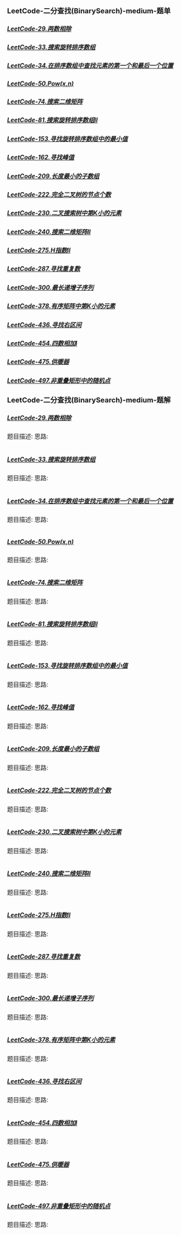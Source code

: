 ### <a id="_link_click_group">LeetCode-二分查找(BinarySearch)-medium-题单</a>
##### [LeetCode-29.两数相除](#_id29)
##### [LeetCode-33.搜索旋转排序数组](#_id33)
##### [LeetCode-34.在排序数组中查找元素的第一个和最后一个位置](#_id34)
##### [LeetCode-50.Pow(x,n)](#_id50)
##### [LeetCode-74.搜索二维矩阵](#_id74)
##### [LeetCode-81.搜索旋转排序数组II](#_id81)
##### [LeetCode-153.寻找旋转排序数组中的最小值](#_id153)
##### [LeetCode-162.寻找峰值](#_id162)
##### [LeetCode-209.长度最小的子数组](#_id209)
##### [LeetCode-222.完全二叉树的节点个数](#_id222)
##### [LeetCode-230.二叉搜索树中第K小的元素](#_id230)
##### [LeetCode-240.搜索二维矩阵II](#_id240)
##### [LeetCode-275.H指数II](#_id275)
##### [LeetCode-287.寻找重复数](#_id287)
##### [LeetCode-300.最长递增子序列](#_id300)
##### [LeetCode-378.有序矩阵中第K小的元素](#_id378)
##### [LeetCode-436.寻找右区间](#_id436)
##### [LeetCode-454.四数相加I](#_id454)
##### [LeetCode-475.供暖器](#_id475)
##### [LeetCode-497.非重叠矩形中的随机点](#_id497)

### LeetCode-二分查找(BinarySearch)-medium-题解
##### <a id="_id29">[LeetCode-29.两数相除](#_link_click_group)</a>
题目描述:
思路:
```

```
##### <a id="_id33">[LeetCode-33.搜索旋转排序数组](#_link_click_group)</a>
题目描述:
思路:
```

```
##### <a id="_id34">[LeetCode-34.在排序数组中查找元素的第一个和最后一个位置](#_link_click_group)</a>
题目描述:
思路:
```

```
##### <a id="_id50">[LeetCode-50.Pow(x,n)](#_link_click_group)</a>
题目描述:
思路:
```

```
##### <a id="_id74">[LeetCode-74.搜索二维矩阵](#_link_click_group)</a>
题目描述:
思路:
```

```
##### <a id="_id81">[LeetCode-81.搜索旋转排序数组II](#_link_click_group)</a>
题目描述:
思路:
```

```
##### <a id="_id153">[LeetCode-153.寻找旋转排序数组中的最小值](#_link_click_group)</a>
题目描述:
思路:
```

```
##### <a id="_id162">[LeetCode-162.寻找峰值](#_link_click_group)</a>
题目描述:
思路:
```

```
##### <a id="_id209">[LeetCode-209.长度最小的子数组](#_link_click_group)</a>
题目描述:
思路:
```

```
##### <a id="_id222">[LeetCode-222.完全二叉树的节点个数](#_link_click_group)</a>
题目描述:
思路:
```

```
##### <a id="_id230">[LeetCode-230.二叉搜索树中第K小的元素](#_link_click_group)</a>
题目描述:
思路:
```

```
##### <a id="_id240">[LeetCode-240.搜索二维矩阵II](#_link_click_group)</a>
题目描述:
思路:
```

```
##### <a id="_id275">[LeetCode-275.H指数II](#_link_click_group)</a>
题目描述:
思路:
```

```
##### <a id="_id287">[LeetCode-287.寻找重复数](#_link_click_group)</a>
题目描述:
思路:
```

```
##### <a id="_id300">[LeetCode-300.最长递增子序列](#_link_click_group)</a>
题目描述:
思路:
```

```
##### <a id="_id378">[LeetCode-378.有序矩阵中第K小的元素](#_link_click_group)</a>
题目描述:
思路:
```

```
##### <a id="_id436">[LeetCode-436.寻找右区间](#_link_click_group)</a>
题目描述:
思路:
```

```
##### <a id="_id454">[LeetCode-454.四数相加I](#_link_click_group)</a>
题目描述:
思路:
```

```
##### <a id="_id475">[LeetCode-475.供暖器](#_link_click_group)</a>
题目描述:
思路:
```

```
##### <a id="_id497">[LeetCode-497.非重叠矩形中的随机点](#_link_click_group)</a>
题目描述:
思路:
```

```
